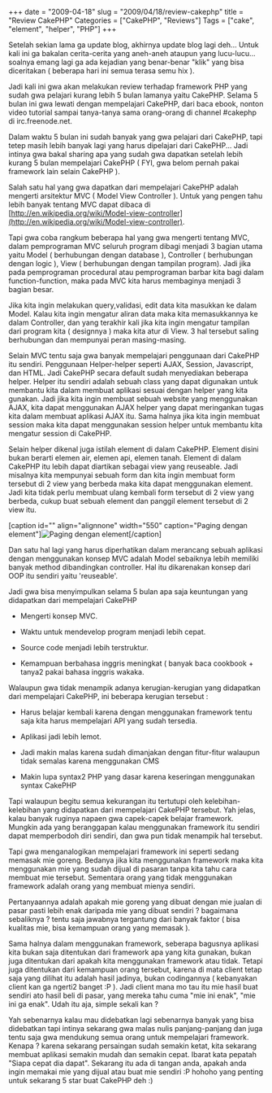 +++
date = "2009-04-18"
slug = "2009/04/18/review-cakephp"
title = "Review CakePHP"
Categories = ["CakePHP", "Reviews"]
Tags = ["cake", "element", "helper", "PHP"]
+++

Setelah sekian lama ga update blog, akhirnya update blog lagi deh... Untuk kali ini ga bakalan cerita-cerita yang aneh-aneh ataupun yang lucu-lucu... soalnya emang lagi ga ada kejadian yang benar-benar "klik" yang bisa diceritakan ( beberapa hari ini semua terasa semu hix ).

Jadi kali ini gwa akan melakukan review terhadap framework PHP yang sudah gwa pelajari kurang lebih 5 bulan lamanya yaitu CakePHP. Selama 5 bulan ini gwa lewati dengan mempelajari CakePHP, dari baca ebook, nonton video tutorial sampai tanya-tanya sama orang-orang di channel #cakephp di irc.freenode.net.

Dalam waktu 5 bulan ini sudah banyak yang gwa pelajari dari CakePHP, tapi tetep masih lebih banyak lagi yang harus dipelajari dari CakePHP... Jadi intinya gwa bakal sharing apa yang sudah gwa dapatkan setelah lebih kurang 5 bulan mempelajari CakePHP ( FYI, gwa belom pernah pakai framework lain selain CakePHP ).

Salah satu hal yang gwa dapatkan dari mempelajari CakePHP adalah mengerti arsitektur MVC ( Model View Controller ). Untuk yang pengen tahu lebih banyak tentang MVC dapat dibaca di [http://en.wikipedia.org/wiki/Model-view-controller](http://en.wikipedia.org/wiki/Model-view-controller).

Tapi gwa coba rangkum beberapa hal yang gwa mengerti tentang MVC, dalam pemprograman MVC seluruh program dibagi menjadi 3 bagian utama yaitu Model ( berhubungan dengan database ), Controller ( berhubungan dengan logic ), View ( berhubungan dengan tampilan program).  Jadi jika pada pemprograman procedural atau pemprograman barbar kita bagi dalam function-function, maka pada MVC kita harus membaginya menjadi 3 bagian besar.

Jika kita ingin melakukan query,validasi, edit data kita masukkan ke dalam Model. Kalau kita ingin mengatur aliran data maka kita memasukkannya ke dalam Controller, dan yang terakhir kali jika kita ingin mengatur tampilan dari program kita ( designnya ) maka kita atur di View. 3 hal tersebut saling berhubungan dan mempunyai peran masing-masing.

Selain MVC tentu saja gwa banyak mempelajari penggunaan dari CakePHP itu sendiri. Penggunaan Helper-helper seperti AJAX, Session, Javascript, dan HTML. Jadi CakePHP secara default sudah menyediakan beberapa helper. Helper itu sendiri adalah sebuah class yang dapat digunakan untuk membantu kita dalam membuat aplikasi sesuai dengan helper yang kita gunakan. Jadi jika kita ingin membuat sebuah website yang menggunakan AJAX, kita dapat menggunakan AJAX helper yang dapat meringankan tugas kita dalam membuat aplikasi AJAX itu. Sama halnya jika kita ingin membuat session maka kita dapat menggunakan session helper untuk membantu kita mengatur session di CakePHP.

Selain helper dikenal juga istilah element di dalam CakePHP. Element disini bukan berarti elemen air, elemen api, elemen tanah. Element di dalam CakePHP itu lebih dapat diartikan sebagai view yang reuseable. Jadi misalnya kita mempunyai sebuah form dan kita ingin membuat form tersebut di 2 view yang berbeda maka kita dapat menggunakan element. Jadi kita tidak perlu membuat ulang kembali form tersebut di 2 view yang berbeda, cukup buat sebuah element dan panggil element tersebut di 2 view itu.

[caption id="" align="alignnone" width="550" caption="Paging dengan element"]![Paging dengan element](http://blog.rudylee.com/content/paging.jpg)[/caption]

Dan satu hal lagi yang harus diperhatikan dalam merancang sebuah aplikasi dengan menggunakan konsep MVC adalah Model sebaiknya lebih memiliki banyak method dibandingkan controller. Hal itu dikarenakan konsep dari OOP itu sendiri yaitu 'reuseable'.

Jadi gwa bisa menyimpulkan selama 5 bulan apa saja keuntungan yang didapatkan dari mempelajari CakePHP
	
  * Mengerti konsep MVC.
	
  * Waktu untuk mendevelop program menjadi lebih cepat.
	
  * Source code menjadi lebih terstruktur.
	
  * Kemampuan berbahasa inggris meningkat ( banyak baca cookbook + tanya2 pakai bahasa inggris wakaka.

Walaupun gwa tidak menampik adanya kerugian-kerugian yang didapatkan dari mempelajari CakePHP, ini beberapa kerugian tersebut :
	
  * Harus belajar kembali karena dengan menggunakan framework tentu saja kita harus mempelajari API yang sudah tersedia.
	
  * Aplikasi jadi lebih lemot.
	
  * Jadi makin malas karena sudah dimanjakan dengan fitur-fitur walaupun tidak semalas  karena menggunakan CMS
	
  * Makin lupa syntax2 PHP yang dasar karena keseringan menggunakan syntax CakePHP

Tapi walaupun begitu semua kekurangan itu tertutupi oleh kelebihan-kelebihan yang didapatkan dari mempelajari CakePHP tersebut. Yah jelas, kalau banyak ruginya napaen gwa capek-capek belajar framework. Mungkin ada yang beranggapan kalau menggunakan framework itu sendiri dapat memperbodoh diri sendiri, dan gwa pun tidak menampik hal tersebut. 

Tapi gwa menganalogikan mempelajari framework ini seperti sedang memasak mie goreng. Bedanya jika kita menggunakan framework maka kita menggunakan mie yang sudah dijual di pasaran tanpa kita tahu cara membuat mie tersebut. Sementara orang yang tidak menggunakan framework adalah orang yang membuat mienya sendiri.

Pertanyaannya adalah apakah mie goreng yang dibuat dengan mie jualan di pasar pasti lebih enak daripada mie yang dibuat sendiri ? bagaimana sebaliknya ? tentu saja jawabnya tergantung dari banyak faktor ( bisa kualitas mie, bisa kemampuan orang yang memasak ). 

Sama halnya dalam menggunakan framework, seberapa bagusnya aplikasi kita bukan saja ditentukan dari framework apa yang kita gunakan, bukan juga ditentukan dari apakah kita menggunakan framework atau tidak. Tetapi juga ditentukan dari kemampuan orang tersebut, karena di mata client tetap saja yang dilihat itu adalah hasil jadinya, bukan codingannya ( kebanyakan client kan ga ngerti2 banget :P ). Jadi client mana mo tau itu mie hasil buat sendiri ato hasil beli di pasar, yang mereka tahu cuma "mie ini enak", "mie ini ga enak". Udah itu aja, simple sekali kan ?

Yah sebenarnya kalau mau didebatkan lagi sebenarnya banyak yang bisa didebatkan tapi intinya sekarang gwa malas nulis panjang-panjang dan juga tentu saja gwa mendukung semua orang untuk mempelajari framework. Kenapa ? karena sekarang persaingan sudah semakin ketat, kita sekarang membuat aplikasi semakin mudah dan semakin cepat. Ibarat kata pepatah "Siapa cepat dia dapat". Sekarang itu ada di tangan anda, apakah anda ingin memakai mie yang dijual atau buat mie sendiri :P hohoho yang penting untuk sekarang 5 star buat CakePHP deh :)
